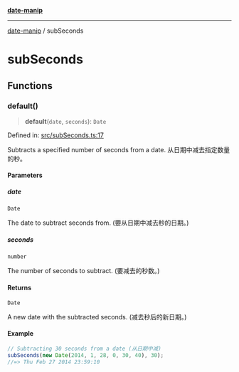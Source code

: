 [**date-manip**](index.md)

***

[date-manip](modules.md) / subSeconds

# subSeconds

## Functions

### default()

> **default**(`date`, `seconds`): `Date`

Defined in: [src/subSeconds.ts:17](https://github.com/fengxinming/date-manip/blob/12d12a4c2a3486e81330ba529f3fb8271142d945/src/subSeconds.ts#L17)

Subtracts a specified number of seconds from a date.
从日期中减去指定数量的秒。

#### Parameters

##### date

`Date`

The date to subtract seconds from. (要从日期中减去秒的日期。)

##### seconds

`number`

The number of seconds to subtract. (要减去的秒数。)

#### Returns

`Date`

A new date with the subtracted seconds. (减去秒后的新日期。)

#### Example

```ts
// Subtracting 30 seconds from a date (从日期中减)
subSeconds(new Date(2014, 1, 28, 0, 30, 40), 30);
//=> Thu Feb 27 2014 23:59:10
```

